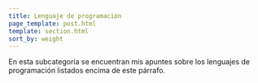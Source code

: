 ```yaml
---
title: Lenguaje de programación
page_template: post.html
template: section.html
sort_by: weight
---
```


En esta subcategoría se encuentran mis apuntes sobre los lenguajes de
programación listados encima de este párrafo.
